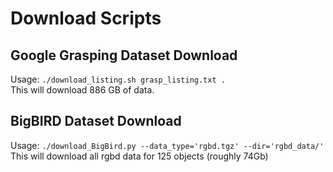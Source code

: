 # Download Scripts
## Google Grasping Dataset Download  
Usage: `./download_listing.sh grasp_listing.txt .`   
This will download 886 GB of data. 

## BigBIRD Dataset Download
Usage: `./download_BigBird.py --data_type='rgbd.tgz' --dir='rgbd_data/'`
This will download all rgbd data for 125 objects (roughly 74Gb)